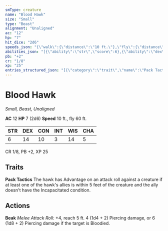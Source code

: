 ```yaml
---
smType: creature
name: "Blood Hawk"
size: "Small"
type: "Beast"
alignment: "Unaligned"
ac: "12"
hp: "7"
hit_dice: "2d6"
speeds_json: "{\"walk\":{\"distance\":\"10 ft.\"},\"fly\":{\"distance\":\"60 ft.\"}}"
abilities_json: "[{\"ability\":\"str\",\"score\":6},{\"ability\":\"dex\",\"score\":14},{\"ability\":\"con\",\"score\":10},{\"ability\":\"int\",\"score\":3},{\"ability\":\"wis\",\"score\":14},{\"ability\":\"cha\",\"score\":5}]"
pb: "+2"
cr: "1/8"
xp: "25"
entries_structured_json: "[{\"category\":\"trait\",\"name\":\"Pack Tactics\",\"text\":\"The hawk has Advantage on an attack roll against a creature if at least one of the hawk's allies is within 5 feet of the creature and the ally doesn't have the Incapacitated condition.\"},{\"category\":\"action\",\"name\":\"Beak\",\"text\":\"*Melee Attack Roll:* +4, reach 5 ft. 4 (1d4 + 2) Piercing damage, or 6 (1d8 + 2) Piercing damage if the target is Bloodied.\"}]"
---
```


# Blood Hawk
*Small, Beast, Unaligned*

**AC** 12
**HP** 7 (2d6)
**Speed** 10 ft., fly 60 ft.

| STR | DEX | CON | INT | WIS | CHA |
| --- | --- | --- | --- | --- | --- |
| 6 | 14 | 10 | 3 | 14 | 5 |

CR 1/8, PB +2, XP 25

## Traits

**Pack Tactics**
The hawk has Advantage on an attack roll against a creature if at least one of the hawk's allies is within 5 feet of the creature and the ally doesn't have the Incapacitated condition.

## Actions

**Beak**
*Melee Attack Roll:* +4, reach 5 ft. 4 (1d4 + 2) Piercing damage, or 6 (1d8 + 2) Piercing damage if the target is Bloodied.
